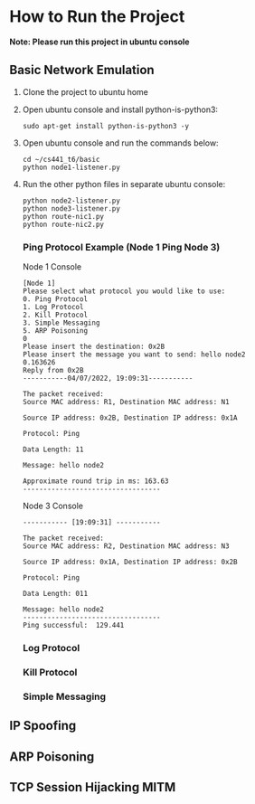 # How to Run the Project
**Note: Please run this project in ubuntu console**
## Basic Network Emulation
1. Clone the project to ubuntu home
2. Open ubuntu console and install python-is-python3:
    ```
    sudo apt-get install python-is-python3 -y
    ```
3. Open ubuntu console and run the commands below:
    ```
    cd ~/cs441_t6/basic
    python node1-listener.py
    ```
4. Run the other python files in separate ubuntu console:
    ```
    python node2-listener.py
    python node3-listener.py
    python route-nic1.py
    python route-nic2.py
    ```
    ### Ping Protocol Example (Node 1 Ping Node 3)
    Node 1 Console
    ```
    [Node 1]
    Please select what protocol you would like to use:
    0. Ping Protocol
    1. Log Protocol
    2. Kill Protocol
    3. Simple Messaging
    5. ARP Poisoning
    0
    Please insert the destination: 0x2B
    Please insert the message you want to send: hello node2
    0.163626
    Reply from 0x2B
    -----------04/07/2022, 19:09:31-----------

    The packet received:
    Source MAC address: R1, Destination MAC address: N1

    Source IP address: 0x2B, Destination IP address: 0x1A

    Protocol: Ping

    Data Length: 11

    Message: hello node2

    Approximate round trip in ms: 163.63
    ----------------------------------
    ```

    Node 3 Console
    ```
    ----------- [19:09:31] -----------

    The packet received:
    Source MAC address: R2, Destination MAC address: N3

    Source IP address: 0x1A, Destination IP address: 0x2B

    Protocol: Ping

    Data Length: 011

    Message: hello node2
    ----------------------------------
    Ping successful:  129.441
    ```

    ### Log Protocol

    ### Kill Protocol

    ### Simple Messaging
    
## IP Spoofing

## ARP Poisoning

## TCP Session Hijacking MITM